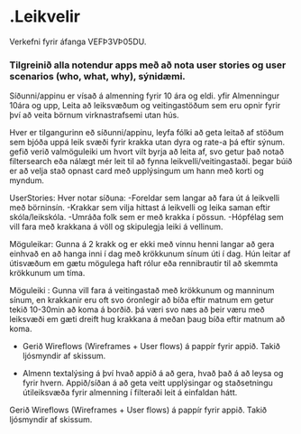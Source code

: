 # .Leikvelir
Verkefni fyrir áfanga VEFÞ3VÞ05DU.

<h3> Tilgreinið alla notendur apps með að nota user stories og user scenarios (who, what, why), sýnidæmi.</h3>
  Síðunni/appinu er vísað á almenning fyrir 10 ára og eldi. yfir
  Almenningur 10ára og upp, Leita að leiksvæðum og veitingastöðum sem eru opnir fyrir því að veita börnum virknastrafsemi utan hús.


  Hver er tilgangurinn eð síðunni/appinu, leyfa fólki að geta leitað af stöðum sem bjóða uppá leik svæði fyrir krakka utan dyra og rate-a þá eftir sýnum. gefið verið valmöguleiki um hvort vilt byrja að leita af, svo getur það notað filtersearch eða nálægt mér leit til að fynna leikvelli/veitingastaði. þegar búið er að velja stað opnast card með upplýsingum um hann með korti og myndum.


UserStories:
Hver notar síðuna:
 -Foreldar sem langar að fara út á leikvelli með börninsín.
 -Krakkar sem vilja hittast á leikvelli og leika saman eftir skóla/leikskóla.
 -Umráða folk sem er með krakka í pössun.
 -Hópfélag sem vill fara með krakkana á völl og skipulegja leiki á vellinum.
 
Möguleikar:
Gunna á 2 krakk og er ekki með vinnu henni langar að gera einhvað en að hanga inni í dag með krökkunum sínum úti í dag. Hún leitar af útisvæðum em gætu mögulega haft rólur eða rennibrautir til að skemmta krökkunum um tíma.

Möguleiki :
Gunna vill fara á veitingastað með krökkunum og manninum sínum, en krakkanir eru oft svo óronlegir að bíða eftir matnum em getur tekið 10-30min að koma á borðið. þá væri svo næs að þeir væru með leiksvæði em gæti dreift hug krakkana á meðan þaug bíða eftir matnum að koma.

* Gerið Wireflows (Wireframes + User flows) á pappír fyrir appið. Takið ljósmyndir af skissum.
  
* Almenn textalýsing á því hvað appið á að gera, hvað það á að leysa og fyrir hvern.
  Appið/síðan á að geta veitt upplýsingar og staðsetningu útileiksvæða fyrir almenning í filteraði leit á einfaldan hátt.

Gerið Wireflows (Wireframes + User flows) á pappír fyrir appið. Takið ljósmyndir af skissum.
